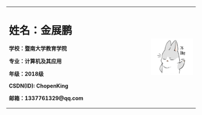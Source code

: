 <table border="0">
<tr>
<td width="75%">
  <h1>姓名：金展鹏</h1>
  <p><b>学校：暨南大学教育学院</b></p >
  <p><b>专业：计算机及其应用</b></p >
  <p><b>年级：2018级</b></p >
  <p><b>CSDN(ID): ChopenKing</b></p >
  <p><b>邮箱：1337761329@qq.com</b></p >
  </td>
    <td width="30%">
      <img src="hentai.png" width="100%"> 
  </td>
 </tr>
</table>
